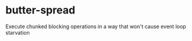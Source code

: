 # butter-spread
Execute chunked blocking operations in a way that won't cause event loop starvation
